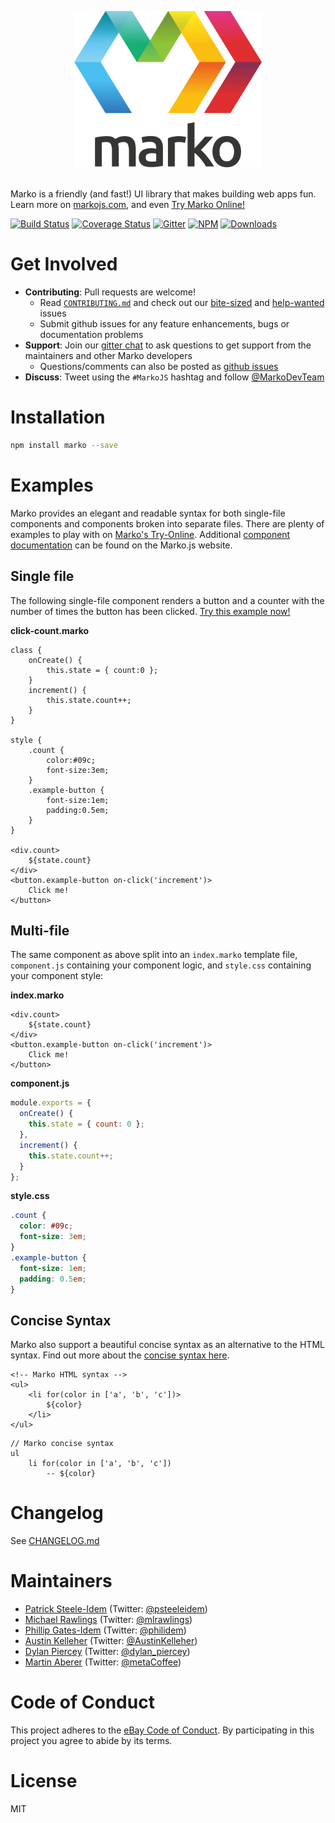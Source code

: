 <p align="center">
    <a href="http://markojs.com/"><img src="https://raw.githubusercontent.com/marko-js/branding/master/marko-logo-medium-cropped.png" alt="Marko logo" width="300" /></a><br /><br />
</p>

Marko is a friendly (and fast!) UI library that makes building web apps fun.
Learn more on [markojs.com](http://markojs.com/), and even [Try Marko Online!](http://markojs.com/try-online/)

[![Build Status](https://travis-ci.org/marko-js/marko.svg?branch=master)](https://travis-ci.org/marko-js/marko)
[![Coverage Status](https://codecov.io/gh/marko-js/marko/branch/master/graph/badge.svg)](https://codecov.io/gh/marko-js/marko)
[![Gitter](https://badges.gitter.im/Join%20Chat.svg)](https://gitter.im/marko-js/marko)
[![NPM](https://img.shields.io/npm/v/marko.svg)](https://www.npmjs.com/package/marko)
[![Downloads](https://img.shields.io/npm/dm/marko.svg)](http://npm-stat.com/charts.html?package=marko)

# Get Involved

- **Contributing**: Pull requests are welcome!
  - Read [`CONTRIBUTING.md`](.github/CONTRIBUTING.md) and check out our [bite-sized](https://github.com/marko-js/marko/issues?q=is%3Aissue+is%3Aopen+label%3Adifficulty%3Abite-sized) and [help-wanted](https://github.com/marko-js/marko/issues?q=is%3Aissue+is%3Aopen+label%3Astatus%3Ahelp-wanted) issues
  - Submit github issues for any feature enhancements, bugs or documentation problems
- **Support**: Join our [gitter chat](https://gitter.im/marko-js/marko) to ask questions to get support from the maintainers and other Marko developers
  - Questions/comments can also be posted as [github issues](https://github.com/marko-js/marko/issues)
- **Discuss**: Tweet using the `#MarkoJS` hashtag and follow [@MarkoDevTeam](https://twitter.com/MarkoDevTeam)

# Installation

```bash
npm install marko --save
```

# Examples

Marko provides an elegant and readable syntax for both single-file components
and components broken into separate files. There are plenty of examples to play
with on [Marko's Try-Online](http://markojs.com/try-online/). Additional
[component documentation](http://markojs.com/docs/components/) can be found on
the Marko.js website.

## Single file

The following single-file component renders a button and a counter with the
number of times the button has been clicked. [Try this example now!](http://markojs.com/try-online/?file=%2Fcomponents%2Fcomponents%2Fclick-count%2Findex.marko)

**click-count.marko**

```marko
class {
    onCreate() {
        this.state = { count:0 };
    }
    increment() {
        this.state.count++;
    }
}

style {
    .count {
        color:#09c;
        font-size:3em;
    }
    .example-button {
        font-size:1em;
        padding:0.5em;
    }
}

<div.count>
    ${state.count}
</div>
<button.example-button on-click('increment')>
    Click me!
</button>
```

## Multi-file

The same component as above split into an `index.marko` template file,
`component.js` containing your component logic, and `style.css` containing your
component style:

**index.marko**

```marko
<div.count>
    ${state.count}
</div>
<button.example-button on-click('increment')>
    Click me!
</button>
```

**component.js**

```js
module.exports = {
  onCreate() {
    this.state = { count: 0 };
  },
  increment() {
    this.state.count++;
  }
};
```

**style.css**

```css
.count {
  color: #09c;
  font-size: 3em;
}
.example-button {
  font-size: 1em;
  padding: 0.5em;
}
```

## Concise Syntax

Marko also support a beautiful concise syntax as an alternative to the HTML
syntax. Find out more about the [concise syntax here](http://markojs.com/docs/concise/).

```marko
<!-- Marko HTML syntax -->
<ul>
    <li for(color in ['a', 'b', 'c'])>
        ${color}
    </li>
</ul>
```

```marko
// Marko concise syntax
ul
    li for(color in ['a', 'b', 'c'])
        -- ${color}
```

# Changelog

See [CHANGELOG.md](CHANGELOG.md)

# Maintainers

- [Patrick Steele-Idem](https://github.com/patrick-steele-idem) (Twitter: [@psteeleidem](http://twitter.com/psteeleidem))
- [Michael Rawlings](https://github.com/mlrawlings) (Twitter: [@mlrawlings](https://twitter.com/mlrawlings))
- [Phillip Gates-Idem](https://github.com/philidem/) (Twitter: [@philidem](https://twitter.com/philidem))
- [Austin Kelleher](https://github.com/austinkelleher) (Twitter: [@AustinKelleher](https://twitter.com/AustinKelleher))
- [Dylan Piercey](https://github.com/dylanpiercey) (Twitter: [@dylan_piercey](https://twitter.com/dylan_piercey))
- [Martin Aberer](https://github.com/tindli) (Twitter: [@metaCoffee](https://twitter.com/metaCoffee))

# Code of Conduct

This project adheres to the [eBay Code of Conduct](http://ebay.github.io/codeofconduct).
By participating in this project you agree to abide by its terms.

# License

MIT
